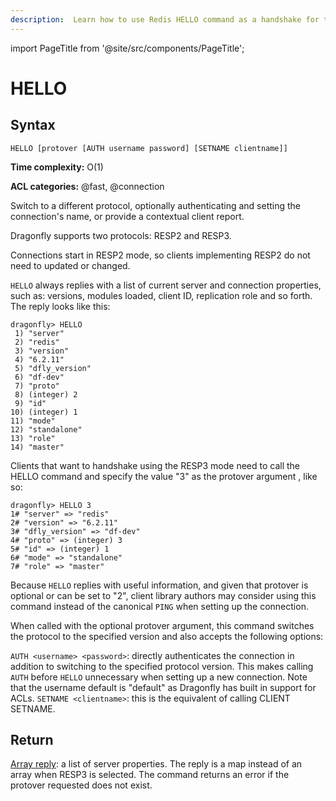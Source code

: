 ```yaml
---
description:  Learn how to use Redis HELLO command as a handshake for the Redis protocol.
---
```


import PageTitle from '@site/src/components/PageTitle';

# HELLO

<PageTitle title="Redis HELLO Command (Documentation) | Dragonfly" />

## Syntax

    HELLO [protover [AUTH username password] [SETNAME clientname]]

**Time complexity:** O(1)

**ACL categories:** @fast, @connection

Switch to a different protocol, optionally authenticating and setting the connection's name, or provide a contextual client report.

Dragonfly supports two protocols: RESP2 and RESP3.

Connections start in RESP2 mode, so clients implementing RESP2 do not need to updated or changed.

`HELLO` always replies with a list of current server and connection properties,
such as: versions, modules loaded, client ID, replication role and so forth.
The reply looks like this:


```shell
dragonfly> HELLO
 1) "server"
 2) "redis"
 3) "version"
 4) "6.2.11"
 5) "dfly_version"
 6) "df-dev"
 7) "proto"
 8) (integer) 2
 9) "id"
10) (integer) 1
11) "mode"
12) "standalone"
13) "role"
14) "master"
```


Clients that want to handshake using the RESP3 mode need to call the HELLO command and specify the value "3" as the protover argument , like so:

```shell
dragonfly> HELLO 3
1# "server" => "redis"
2# "version" => "6.2.11"
3# "dfly_version" => "df-dev"
4# "proto" => (integer) 3
5# "id" => (integer) 1
6# "mode" => "standalone"
7# "role" => "master"
```

Because `HELLO` replies with useful information, and given that protover is optional or can be set to "2", client library authors may consider using this command instead of the canonical `PING` when setting up the connection.

When called with the optional protover argument, this command switches the protocol to the specified version and also accepts the following options:

`AUTH <username> <password>`: directly authenticates the connection in addition to switching to the specified protocol version. This makes calling `AUTH` before `HELLO` unnecessary when setting up a new connection. Note that the username default is "default" as Dragonfly has built in support for ACLs.
`SETNAME <clientname>`: this is the equivalent of calling CLIENT SETNAME.

## Return

[Array reply](https://redis.io/docs/reference/protocol-spec/#arrays): a list of server properties. The reply is a map instead of an array when RESP3 is selected. The command returns an error if the protover requested does not exist.
